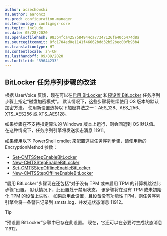 ```yaml
---
author: aczechowski
ms.author: aaroncz
ms.prod: configuration-manager
ms.technology: configmgr-core
ms.topic: include
ms.date: 05/28/2020
ms.openlocfilehash: 983b4fca4257b84944ca77347126fe40c5474d8a
ms.sourcegitcommit: 8fc1704ed0e1141f46662bdd32b52bec00fb93b4
ms.translationtype: HT
ms.contentlocale: zh-CN
ms.lasthandoff: 09/09/2020
ms.locfileid: "89644233"
---
```

## <a name="improvements-to-bitlocker-task-sequence-steps"></a><a name="bkmk_tsbitlocker"></a> BitLocker 任务序列步骤的改进

<!--6995601-->

根据 UserVoice 反馈，现在可以在[启用 BitLocker](../../../../../osd/understand/task-sequence-steps.md#BKMK_EnableBitLocker) 和[预设置 BitLocker](../../../../../osd/understand/task-sequence-steps.md#BKMK_PreProvisionBitLocker) 任务序列步骤上指定“磁盘加密模式”。 默认情况下，这些步骤将继续使用 OS 版本的默认加密方法。 使用新设置选择以下加密算法之一：AES_128、AES_256、XTS_AES256 或 XTS_AES128。

如果步骤在不支持指定算法的 Windows 版本上运行，则会回退到 OS 默认值。 在这种情况下，任务序列引擎将发送状态消息 11911。

如果使用以下 PowerShell cmdlet 来配置这些任务序列步骤，请使用新的 EncryptionMethod 参数：

- [Set-CMTSStepEnableBitLocker](/powershell/module/configurationmanager/Set-CMTSStepEnableBitLocker)
- [New-CMTSStepEnableBitLocker](/powershell/module/configurationmanager/New-CMTSStepEnableBitLocker)
- [Set-CMTSStepOfflineEnableBitLocker](/powershell/module/configurationmanager/Set-CMTSStepOfflineEnableBitLocker)
- [New-CMTSStepOfflineEnableBitLocker](/powershell/module/configurationmanager/New-CMTSStepOfflineEnableBitLocker)

“启用 BitLocker”步骤现在还包括“对于没有 TPM 或未启用 TPM 的计算机跳过此步骤”设置。 默认情况下，此设置处于禁用状态。 该步骤将在没有 TPM 或未初始化 TPM 的设备上失败。 如果启用此设置，且设备没有功能性 TPM，则任务序列引擎会将一条警告记录到 smsts.log，并发送状态消息 11912。

> [!TIP]
> “预设置 BitLocker”步骤中已存在此设置。 现在，它还可以在必要时生成状态消息 11912。